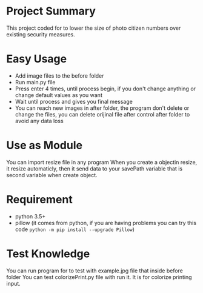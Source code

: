 # Project Summary
This project coded for to lower the size of photo citizen numbers over existing security measures.


# Easy Usage
- Add image files to the before folder
- Run main.py file
- Press enter 4 times, until process begin, if you don't change anything or change default values as you want
- Wait until process and gives you final message
- You can reach new images in after folder, the program don't delete or change the files, you can delete orijinal file after control after folder to avoid any data loss  

# Use as Module
You can import resize file in any program
When you create a objectin resize, it resize automaticly, then it send data to your savePath variable that is second variable when create object.

# Requirement
- python 3.5+
- pillow (it comes from python, if you are having problems you can try this code `python -m pip install --upgrade Pillow`)


# Test Knowledge
You can run program for to test with example.jpg file that inside before folder
You can test colorizePrint.py file with run it. It is for colorize printing input. 